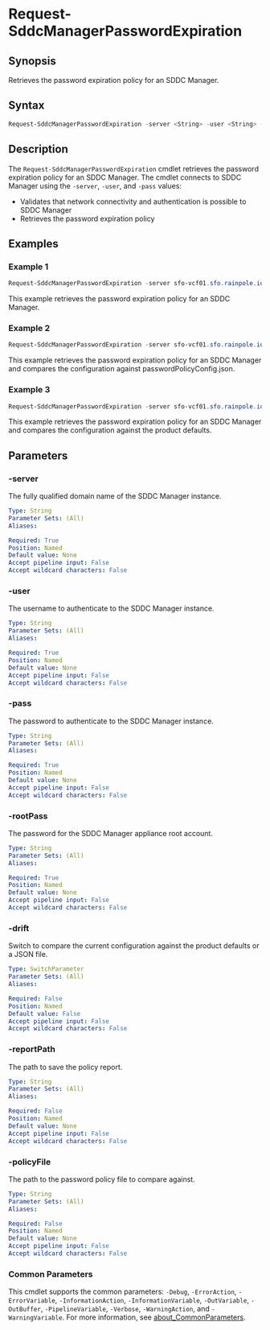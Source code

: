 # Request-SddcManagerPasswordExpiration

## Synopsis

Retrieves the password expiration policy for an SDDC Manager.

## Syntax

```powershell
Request-SddcManagerPasswordExpiration -server <String> -user <String> -pass <String> -rootPass <String> [-drift] [-reportPath <String>] [-policyFile <String>] [<CommonParameters>]
```

## Description

The `Request-SddcManagerPasswordExpiration` cmdlet retrieves the password expiration policy for an SDDC Manager.
The cmdlet connects to SDDC Manager using the `-server`, `-user`, and `-pass` values:

- Validates that network connectivity and authentication is possible to SDDC Manager
- Retrieves the password expiration policy

## Examples

### Example 1

```powershell
Request-SddcManagerPasswordExpiration -server sfo-vcf01.sfo.rainpole.io -user admin@local -pass VMw@re1!VMw@re1! -rootPass VMw@re1!
```

This example retrieves the password expiration policy for an SDDC Manager.

### Example 2

```powershell
Request-SddcManagerPasswordExpiration -server sfo-vcf01.sfo.rainpole.io -user admin@local -pass VMw@re1!VMw@re1! -rootPass VMw@re1! -drift -reportPath "F:\Reporting" -policyFile "passwordPolicyConfig.json"
```

This example retrieves the password expiration policy for an SDDC Manager and compares the configuration against passwordPolicyConfig.json.

### Example 3

```powershell
Request-SddcManagerPasswordExpiration -server sfo-vcf01.sfo.rainpole.io -user admin@local -pass VMw@re1!VMw@re1! -rootPass VMw@re1! -drift
```

This example retrieves the password expiration policy for an SDDC Manager and compares the configuration against the product defaults.

## Parameters

### -server

The fully qualified domain name of the SDDC Manager instance.

```yaml
Type: String
Parameter Sets: (All)
Aliases:

Required: True
Position: Named
Default value: None
Accept pipeline input: False
Accept wildcard characters: False
```

### -user

The username to authenticate to the SDDC Manager instance.

```yaml
Type: String
Parameter Sets: (All)
Aliases:

Required: True
Position: Named
Default value: None
Accept pipeline input: False
Accept wildcard characters: False
```

### -pass

The password to authenticate to the SDDC Manager instance.

```yaml
Type: String
Parameter Sets: (All)
Aliases:

Required: True
Position: Named
Default value: None
Accept pipeline input: False
Accept wildcard characters: False
```

### -rootPass

The password for the SDDC Manager appliance root account.

```yaml
Type: String
Parameter Sets: (All)
Aliases:

Required: True
Position: Named
Default value: None
Accept pipeline input: False
Accept wildcard characters: False
```

### -drift

Switch to compare the current configuration against the product defaults or a JSON file.

```yaml
Type: SwitchParameter
Parameter Sets: (All)
Aliases:

Required: False
Position: Named
Default value: False
Accept pipeline input: False
Accept wildcard characters: False
```

### -reportPath

The path to save the policy report.

```yaml
Type: String
Parameter Sets: (All)
Aliases:

Required: False
Position: Named
Default value: None
Accept pipeline input: False
Accept wildcard characters: False
```

### -policyFile

The path to the password policy file to compare against.

```yaml
Type: String
Parameter Sets: (All)
Aliases:

Required: False
Position: Named
Default value: None
Accept pipeline input: False
Accept wildcard characters: False
```

### Common Parameters

This cmdlet supports the common parameters: `-Debug`, `-ErrorAction`, `-ErrorVariable`, `-InformationAction`, `-InformationVariable`, `-OutVariable`, `-OutBuffer`, `-PipelineVariable`, `-Verbose`, `-WarningAction`, and `-WarningVariable`. For more information, see [about_CommonParameters](http://go.microsoft.com/fwlink/?LinkID=113216).
